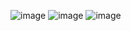 ![image](https://www.tinkercad.com/things/2sYzoTlYzfy-led-blink/editel)
![image](https://www.tinkercad.com/things/2iBfvznWkrM-powerful-snaget/editel?tenant=circuits)
![image](https://www.tinkercad.com/things/h3qSzKBkVNr-ingenious-stantia-jaagub/editel?tenant=circuits)
